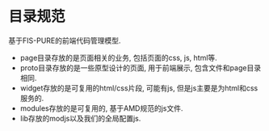 # 目录规范

基于FIS-PURE的前端代码管理模型.

- page目录存放的是页面相关的业务, 包括页面的css, js, html等.
- proto目录存放的是一些原型设计的页面, 用于前端展示, 包含文件和page目录相同.
- widget存放的是可复用的html/css片段, 可能有js, 但是js主要是为html和css服务的.
- modules存放的是可复用的, 基于AMD规范的js文件.
- lib存放的modjs以及我们的全局配置js.
